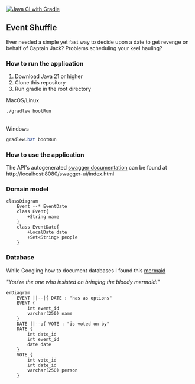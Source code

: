 [![Java CI with Gradle](https://github.com/heitzuli/EventShuffle/actions/workflows/gradle.yml/badge.svg)](https://github.com/heitzuli/EventShuffle/actions/workflows/gradle.yml)

## Event Shuffle

Ever needed a simple yet fast way to decide upon a date to get revenge on behalf of Captain Jack? Problems scheduling your keel hauling?

### How to run the application
1. Download Java 21 or higher
2. Clone this repository
3. Run gradle in the root directory<br/>

MacOS/Linux
```sh
./gradlew bootRun
```
<br />Windows
```Powershell
gradlew.bat bootRun
```

### How to use the application

The API's autogenerated [swagger documentation](https://swagger.io/specification/) can be found at http://localhost:8080/swagger-ui/index.html

### Domain model

```mermaid
classDiagram
    Event --* EventDate
    class Event{
        +String name
    }
    class EventDate{
        +LocalDate date
        +Set<String> people
    }
```

### Database
While Googling how to document databases I found this [mermaid](https://mermaid.js.org/syntax/entityRelationshipDiagram.html)

_"You're the one who insisted on bringing the bloody mermaid!"_

```mermaid
erDiagram
    EVENT ||--|{ DATE : "has as options"
    EVENT {
        int event_id
        varchar(250) name
    }
    DATE ||--o{ VOTE : "is voted on by"
    DATE {
        int date_id
        int event_id
        date date
    }
    VOTE {
        int vote_id
        int date_id
        varchar(250) person
    }
```